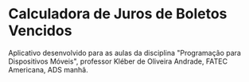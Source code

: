 # Calculadora de Juros de Boletos Vencidos

Aplicativo desenvolvido para as aulas da disciplina "Programação para Dispositivos Móveis", professor Kléber de Oliveira Andrade, FATEC Americana, ADS manhã.